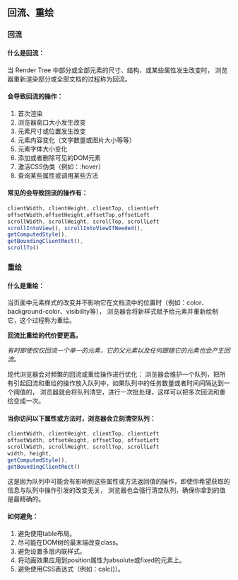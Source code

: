 ## 回流、重绘

### 回流

#### 什么是回流：
当 Render Tree 中部分或全部元素的尺寸、结构、或某些属性发生改变时，
浏览器重新渲染部分或全部文档的过程称为回流。

#### 会导致回流的操作：
1. 首次渲染
2. 浏览器窗口大小发生改变
3. 元素尺寸或位置发生改变
4. 元素内容变化（文字数量或图片大小等等）
5. 元素字体大小变化
6. 添加或者删除可见的DOM元素
7. 激活CSS伪类（例如：:hover）
8. 查询某些属性或调用某些方法

#### 常见的会导致回流的操作有：
```js
clientWidth, clientHeight, clientTop, clientLeft
offsetWidth,offsetHeight,offsetTop,offsetLeft
scrollWidth, scrollHeight, scrollTop, scrollLeft
scrollIntoView(), scrollIntoViewIfNeeded(),
getComputedStyle(),
getBoundingClientRect(),
scrollTo()
```

### 重绘
#### 什么是重绘：
当页面中元素样式的改变并不影响它在文档流中的位置时（例如：color、background-color、visibility等），
浏览器会将新样式赋予给元素并重新绘制它，这个过程称为重绘。

**回流比重绘的代价要更高。**

*有时即使仅仅回流一个单一的元素，它的父元素以及任何跟随它的元素也会产生回流。*

现代浏览器会对频繁的回流或重绘操作进行优化：
浏览器会维护一个队列，把所有引起回流和重绘的操作放入队列中，如果队列中的任务数量或者时间间隔达到一个阈值的，
浏览器就会将队列清空，进行一次批处理，这样可以把多次回流和重绘变成一次。

#### 当你访问以下属性或方法时，浏览器会立刻清空队列：
```js
clientWidth, clientHeight, clientTop, clientLeft
offsetWidth, offsetHeight, offsetTop, offsetLeft
scrollWidth, scrollHeight, scrollTop, scrollLeft
width, height,
getComputedStyle(),
getBoundingClientRect()
```
这是因为队列中可能会有影响到这些属性或方法返回值的操作，即使你希望获取的信息与队列中操作引发的改变无关，
浏览器也会强行清空队列，确保你拿到的值是最精确的。

#### 如何避免：
1. 避免使用table布局。
2. 尽可能在DOM树的最末端改变class。
3. 避免设置多层内联样式。
4. 将动画效果应用到position属性为absolute或fixed的元素上。
5. 避免使用CSS表达式（例如：calc()）。



